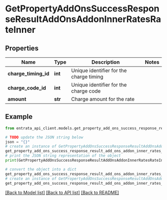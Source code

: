 # GetPropertyAddOnsSuccessResponseResultAddOnsAddonInnerRatesRateInner


## Properties

Name | Type | Description | Notes
------------ | ------------- | ------------- | -------------
**charge_timing_id** | **int** | Unique identifier for the charge timing | 
**charge_code_id** | **int** | Unique identifier for the charge code | 
**amount** | **str** | Charge amount for the rate | 

## Example

```python
from entrata_api_client.models.get_property_add_ons_success_response_result_add_ons_addon_inner_rates_rate_inner import GetPropertyAddOnsSuccessResponseResultAddOnsAddonInnerRatesRateInner

# TODO update the JSON string below
json = "{}"
# create an instance of GetPropertyAddOnsSuccessResponseResultAddOnsAddonInnerRatesRateInner from a JSON string
get_property_add_ons_success_response_result_add_ons_addon_inner_rates_rate_inner_instance = GetPropertyAddOnsSuccessResponseResultAddOnsAddonInnerRatesRateInner.from_json(json)
# print the JSON string representation of the object
print(GetPropertyAddOnsSuccessResponseResultAddOnsAddonInnerRatesRateInner.to_json())

# convert the object into a dict
get_property_add_ons_success_response_result_add_ons_addon_inner_rates_rate_inner_dict = get_property_add_ons_success_response_result_add_ons_addon_inner_rates_rate_inner_instance.to_dict()
# create an instance of GetPropertyAddOnsSuccessResponseResultAddOnsAddonInnerRatesRateInner from a dict
get_property_add_ons_success_response_result_add_ons_addon_inner_rates_rate_inner_from_dict = GetPropertyAddOnsSuccessResponseResultAddOnsAddonInnerRatesRateInner.from_dict(get_property_add_ons_success_response_result_add_ons_addon_inner_rates_rate_inner_dict)
```
[[Back to Model list]](../README.md#documentation-for-models) [[Back to API list]](../README.md#documentation-for-api-endpoints) [[Back to README]](../README.md)


